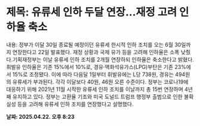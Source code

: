 # **제목: 유류세 인하 두달 연장…재정 고려 인하율 축소**

  내용: 정부가 이달 30일 종료될 예정이던 유류세 한시적 인하 조치를 오는 6월 30일까지 연장한다고 22일 발표했다. 재정 상황과 국제 유가 등을 고려해 인하율은 소폭 낮췄다.기획재정부는 이날 유류세 인하 조치를 2개월 연장하되 인하율은 축소한다고 밝혔다. 휘발유 인하율은 기존 15%에서 10%로, 경유·액화석유가스(LPG)부탄은 기존 23%에서 15%로 조정됐다. 이에 따라 다음달 1일부터 휘발유에는 L당 738원, 경유는 494원의 유류세가 부과된다. 각각 이달보다 40원, 46원 오른 수준이다. 정부는 코로나19에 대응하기 위해 2021년 11월 시작한 유류세 인하 조치를 이날까지 총 15번 연장하며 4년째 유지하고 있다. 정부는 고환율 기조와 미국 도널드 트럼프 행정부 출범으로 인한 불확실성 등을 고려해 유류세 인하 조치를 연장했다고 설명했다.

  **날짜: 2025.04.22. 오후 8:23**